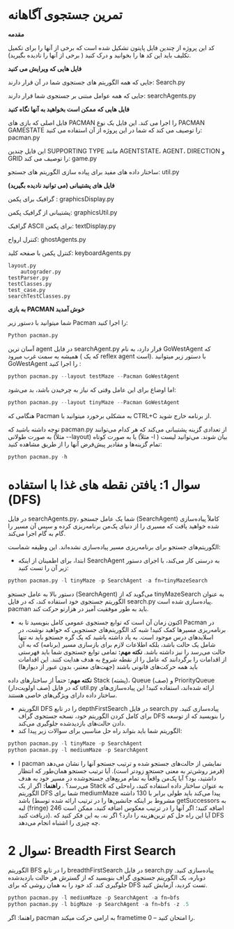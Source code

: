 # تمرین جستجوی آگاهانه 
**مقدمه**

کد این پروژه از چندین فایل پایتون تشکیل شده است که برخی از آنها را برای تکمیل تکلیف باید این کد ها را بخوانید و درک کنید ( برخی از آنها را نادیده بگیرید).

**فایل هایی که ویرایش می کنید**

جایی که همه الگوریتم های جستجوی شما در آن قرار دارند:	Search.py	

جایی که همه عوامل مبتنی بر جستجوی شما قرار دارند:	searchAgents.py	

**فایل هایی که ممکن است بخواهید به آنها نگاه کنید**

فایل اصلی که بازی های PACMAN را اجرا می کند. این فایل یک نوع PACMAN GAMESTATE را توصیف می کند که شما در این پروژه از آن استفاده می کنید:	pacman.py

این فایل چندین SUPPORTING TYPE مانند AGENTSTATE، AGENT، DIRECTION و GRID را توصیف می کند:	game.py

ساختار داده های مفید برای پیاده سازی الگوریتم های جستجو:	util.py	
	
**فایل های پشتیبانی (می توانید نادیده بگیرید)**

گرافیک برای پکمن :	   graphicsDisplay.py

پشتیبانی از گرافیک پکمن:	graphicsUtil.py

گرافیک ASCII برای پکمن:	textDisplay.py

کنترل ارواح:	ghostAgents.py

کنترل پکمن با صفحه کلید:	keyboardAgents.py

	layout.py
        autograder.py
	testParser.py	
 	testClasses.py
  	test_case.py
   	searchTestClasses.py
    
**به بازی PACMAN  خوش آمدید**

 شما میتوانید با دستور زیر Pacman  را اجرا کنید: 
 ```python
 Python pacman.py
```
آسان ترین  agent  در فایل searchAgent.py  قرار دارد، به نام GoWestAgent که همیشه به سمت غرب میرود  ( که یک reflex agent است). با دستور زیر میتوانید GoWestAgent را اجرا کنید :
```python 
python pacman.py --layout testMaze --Pacman GoWestAgent
```
اما اوضاع برای این عامل وقتی که نیاز به چرخیدن باشد، بد می‌شود:
```python
python pacman.py --layout tinyMaze --Pacman GoWestAgent
```	
هنگامی که Pacman  به مشکلی برخورد میتوانید با CTRL+C  از برنامه خارج شوید.


توجه داشته باشید که pacman.py از تعدادی گزینه پشتیبانی می‌کند که هر کدام می‌توانند به صورت طولانی (مثلاً --layout) یا به صورت کوتاه (مثلاً -l ) بیان شوند. می‌توانید لیست تمام گزینه‌ها و مقادیر پیش‌فرض آنها را از طریق مشاهده کنید:	
```python
python pacman.py -h
```	







# **سوال 1:** یافتن نقطه های غذا با استفاده (DFS)
در فایل searchAgents.py، شما یک عامل جستجو (SearchAgent) کاملاً پیاده‌سازی شده خواهید یافت که مسیری را از دنیای پک‌من برنامه‌ریزی کرده و سپس آن مسیر را گام به گام اجرا می‌کند.

الگوریتم‌های جستجو برای برنامه‌ریزی مسیر پیاده‌سازی نشده‌اند. این وظیفه شماست:

+ ابتدا، برای اطمینان از اینکه  SearchAgent  به درستی کار می‌کند، با اجرای دستور زیر آن را تست کنید:
```python 
python pacman.py -l tinyMaze -p SearchAgent -a fn=tinyMazeSearch
```
دستور بالا به عامل جستجو (SearchAgent) می‌گوید که از tinyMazeSearch به عنوان الگوریتم جستجوی خود استفاده کند، که در فایل search.py پیاده‌سازی شده است. pacman باید به ‌طور موفقیت‌ آمیز در هزارتو حرکت کند.
+ اکنون زمان آن است که توابع جستجوی عمومی کامل بنویسید تا به Pacman در برنامه‌ریزی مسیرها کمک کنید! شبه ‌کد الگوریتم‌های جستجویی که خواهید نوشت، در اسلایدهای درس موجود است. به یاد داشته باشید که یک گره جستجو باید نه تنها شامل یک حالت باشد، بلکه اطلاعات لازم برای بازسازی مسیر (برنامه) که به آن حالت می‌رسد را نیز داشته باشد.
**نکته مهم:** تمامی توابع جستجوی شما باید فهرستی از اقدامات را برگردانند که عامل را از نقطه شروع به هدف هدایت کنند. این اقدامات باید همه حرکت‌های قانونی باشند (جهت‌های معتبر، بدون عبور از دیوارها)
  
**نکته مهم:** حتماً از ساختارهای داده Stack (پشته)، Queue (صف) و PriorityQueue (صف اولویت‌دار) که در فایل util.py ارائه شده‌اند، استفاده کنید! این پیاده‌سازی‌های ساختار داده دارای ویژگی‌های خاصی هستند.	

+ الگوریتم  DFS را در تابع depthFirstSearch در فایل search.py پیاده‌سازی کنید. برای کامل کردن الگوریتم خود، نسخه جستجوی گراف DFS را بنویسید که از توسعه دادن حالت‌های بازدیدشده جلوگیری می‌کند.
+ الگوریتم شما باید بتواند راه حل مناسبی برای سوالات زیر پیدا کند:
```python
python pacman.py -l tinyMaze -p SearchAgent
python pacman.py -l mediumMaze -p SearchAgent
```
 + ا pacman نمایشی از حالت‌های جستجو ‌شده و ترتیب جستجو آنها را نشان می‌دهد (قرمز روشن‌تر به معنی جستجو زودتر است). آیا ترتیب جستجو همان‌طور که انتظار داشتید، بود؟ آیا پک‌من واقعاً به تمام مربع‌های جستجو‌شده در مسیر خود به هدف می‌رسد؟  .
 **راهنما:** اگر از یک Stack به عنوان ساختار داده استفاده کنید، راه‌حلی که الگوریتم DFS شما برای mediumMaze پیدا می‌کند باید طولی برابر با 130 داشته باشد (مشروط بر اینکه جانشین‌ها را در ترتیب ارائه شده توسط getSuccessors به لبه (fringe) اضافه کنید؛ اگر آنها را در ترتیب معکوس اضافه کنید، ممکن است 246 دریافت کنید). آیا این راه ‌حل کم ترین‌هزینه را دارد؟  اگر نه، به این فکر کنید که DFS  چه چیزی را اشتباه انجام می‌دهد.
 
# **سوال 2:** Breadth First Search
الگوریتم   BFS را در تابع breadthFirstSearch در فایل search.py پیاده‌سازی کنید. دوباره، یک الگوریتم جستجوی گراف بنویسید که از گسترش هر حالت بازدیدشده جلوگیری کند. کد خود را به همان روشی که برای DFS تست کردید، آزمایش کنید.
```python
python pacman.py -l mediumMaze -p SearchAgent -a fn=bfs
python pacman.py -l bigMaze -p SearchAgent -a fn=bfs -z .5
```
راهنما: اگر pacman  به ارامی حرکت میکند frametime 0 – را امتحان کنید.	

